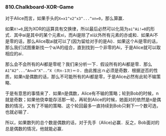 ### 810.Chalkboard-XOR-Game

对于Alice而言，如果手头的```X=x1^x2^x3^...^xn=0```，那么算赢．

如果```X!=0```,因为XOR的运算具有交换律，所以最后必然可以化简为```ai^Ai!=0```的形式．其中ai是其中的某个元素xi，而Ai是除了xi以外所有元素的亦或和．如果Ai不是零的话，那么Alice取ai就可以了(因为留给对手的是Ai)．如果这个Ai是零的话，那么我们试图重新找一个a/A的组合，直到找到一个非零的Ai，于是Alice就可以取相应的ai．

那么会不会所有的Ai都是零呢？我们来分析一下．假设所有的Ai都是零．那么```A1^A2^...^An=X^X^..^X (共n-1次)＝０```．由此推出ｎ必须是奇数．根据逆否的性质，如果n是偶数的话，那么不可能所有的Ai都是零，于是Alice必然有此轮不输策略．

于是有意思的事情来了．如果n是偶数，Alice有不输的策略；轮到Bob的时候，n就是奇数；如果他侥幸能存活那一轮，再轮到Alice的时候，她面对的依然是n是偶数的情况，又有了不输的策略．这个轮回最多一直持续到Bob只剩下一个数可选，也就必输了．

所以，如果数列的总个数是偶数的话，对于先手（Alice)必赢．反之，Bob面对的总是偶数的情况，他就能必赢．
